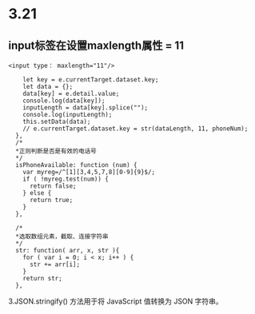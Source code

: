 # 3.21
## input标签在设置maxlength属性 = 11
```<input type： maxlength="11"/>```  
```bindKeyInput: function(e) { 
    let key = e.currentTarget.dataset.key;
    let data = {};
    data[key] = e.detail.value;
    console.log(data[key]);
    inputLength = data[key].splice("");
    console.log(inputLength);
    this.setData(data);
    // e.currentTarget.dataset.key = str(dataLength, 11, phoneNum);
  },
  /*
  *正则判断是否是有效的电话号
  */
  isPhoneAvailable: function (num) {  
    var myreg=/^[1][3,4,5,7,8][0-9]{9}$/;  
    if ( !myreg.test(num)) {  
      return false;  
    } else {  
      return true;  
    }  
  },  

  /*
  *选取数组元素，截取、连接字符串
  */
  str: function( arr, x, str ){
    for ( var i = 0; i < x; i++ ) {
      str += arr[i];
    }
    return str;
  },
```
3.JSON.stringify() 方法用于将 JavaScript 值转换为 JSON 字符串。

